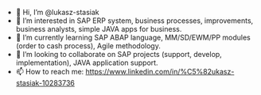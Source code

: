 - 👋 Hi, I’m @lukasz-stasiak
- 👀 I’m interested in SAP ERP system, business processes, improvements, business analysts, simple JAVA apps for business.
- 🌱 I’m currently learning SAP ABAP language, MM/SD/EWM/PP modules (order to cash process), Agile methodology.
- 💞️ I’m looking to collaborate on SAP projects (support, develop, implementation), JAVA application support.
- 📫 How to reach me: https://www.linkedin.com/in/%C5%82ukasz-stasiak-10283736

<!---
lukasz-stasiak/lukasz-stasiak is a ✨ special ✨ repository because its `README.md` (this file) appears on your GitHub profile.
You can click the Preview link to take a look at your changes.
--->

